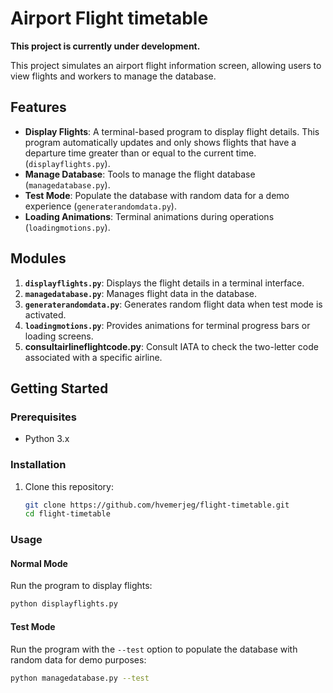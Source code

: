 # Airport Flight timetable

**This project is currently under development.**

This project simulates an airport flight information screen, allowing users to view flights and workers to manage the database.

## Features
- **Display Flights**: A terminal-based program to display flight details. This program automatically updates and only shows flights that have a departure time greater than or equal to the current time.(`displayflights.py`).
- **Manage Database**: Tools to manage the flight database (`managedatabase.py`).
- **Test Mode**: Populate the database with random data for a demo experience (`generaterandomdata.py`).
- **Loading Animations**: Terminal animations during operations (`loadingmotions.py`).

## Modules
1. **`displayflights.py`**: Displays the flight details in a terminal interface.
2. **`managedatabase.py`**: Manages flight data in the database.
3. **`generaterandomdata.py`**: Generates random flight data when test mode is activated.
4. **`loadingmotions.py`**: Provides animations for terminal progress bars or loading screens.
5. **consultairlineflightcode.py**: Consult IATA to check the two-letter code associated with a specific airline.

## Getting Started

### Prerequisites
- Python 3.x

### Installation
1. Clone this repository:  
   ```bash
   git clone https://github.com/hvemerjeg/flight-timetable.git
   cd flight-timetable 
   ```
### Usage
#### Normal Mode
Run the program to display flights:
```bash
python displayflights.py
```

#### Test Mode
Run the program with the `--test` option to populate the database with random data for demo purposes:
```bash
python managedatabase.py --test
```
